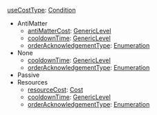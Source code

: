 
[useCostType](useCostType.md): [Condition](Condition.md)
  * AntiMatter
    * [antiMatterCost](GenericLevel.md): [GenericLevel](GenericLevel.md)
    * [cooldownTime](GenericLevel.md): [GenericLevel](GenericLevel.md)
    * [orderAcknowledgementType](orderAcknowledgementType.md): [Enumeration](Enumeration.md)
  * None
    * [cooldownTime](GenericLevel.md): [GenericLevel](GenericLevel.md)
    * [orderAcknowledgementType](orderAcknowledgementType.md): [Enumeration](Enumeration.md)
  * Passive
  * Resources
    * [resourceCost](Cost.md): [Cost](Cost.md)
    * [cooldownTime](GenericLevel.md): [GenericLevel](GenericLevel.md)
    * [orderAcknowledgementType](orderAcknowledgementType.md): [Enumeration](Enumeration.md)